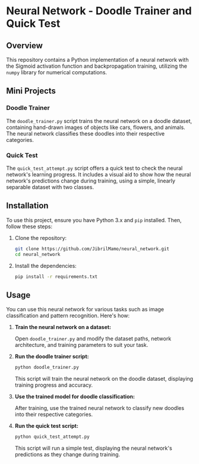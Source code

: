 # Neural Network - Doodle Trainer and Quick Test

## Overview

This repository contains a Python implementation of a neural network with the Sigmoid activation function and backpropagation training, utilizing the `numpy` library for numerical computations.

## Mini Projects

### Doodle Trainer

The `doodle_trainer.py` script trains the neural network on a doodle dataset, containing hand-drawn images of objects like cars, flowers, and animals. The neural network classifies these doodles into their respective categories.

### Quick Test

The `quick_test_attempt.py` script offers a quick test to check the neural network's learning progress. It includes a visual aid to show how the neural network's predictions change during training, using a simple, linearly separable dataset with two classes.

## Installation

To use this project, ensure you have Python 3.x and `pip` installed. Then, follow these steps:

1. Clone the repository:

    ```bash
    git clone https://github.com/JibrilMamo/neural_network.git
    cd neural_network
    ```

2. Install the dependencies:

    ```bash
    pip install -r requirements.txt
    ```

## Usage

You can use this neural network for various tasks such as image classification and pattern recognition. Here's how:

1. **Train the neural network on a dataset:**

    Open `doodle_trainer.py` and modify the dataset paths, network architecture, and training parameters to suit your task.

2. **Run the doodle trainer script:**

    ```bash
    python doodle_trainer.py
    ```

    This script will train the neural network on the doodle dataset, displaying training progress and accuracy.

3. **Use the trained model for doodle classification:**

    After training, use the trained neural network to classify new doodles into their respective categories.

4. **Run the quick test script:**

    ```bash
    python quick_test_attempt.py
    ```

    This script will run a simple test, displaying the neural network's predictions as they change during training.


